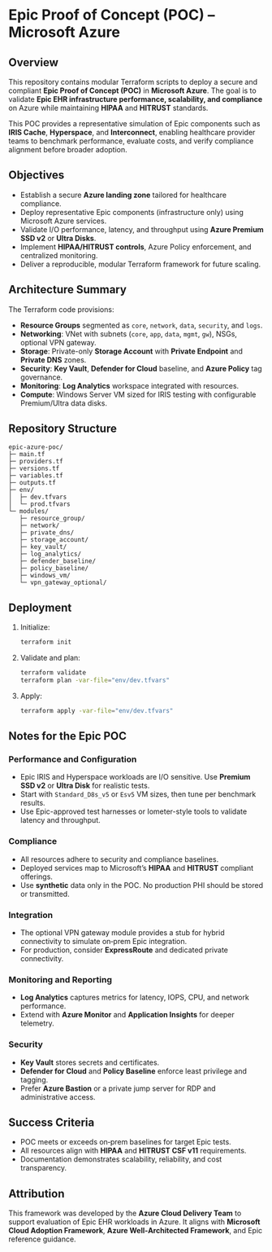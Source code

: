 # Epic Proof of Concept (POC) – Microsoft Azure

## Overview
This repository contains modular Terraform scripts to deploy a secure and compliant **Epic Proof of Concept (POC)** in **Microsoft Azure**.
The goal is to validate **Epic EHR infrastructure performance, scalability, and compliance** on Azure while maintaining **HIPAA** and **HITRUST** standards.

This POC provides a representative simulation of Epic components such as **IRIS Cache**, **Hyperspace**, and **Interconnect**, enabling healthcare provider teams to benchmark performance, evaluate costs, and verify compliance alignment before broader adoption.

## Objectives
- Establish a secure **Azure landing zone** tailored for healthcare compliance.
- Deploy representative Epic components (infrastructure only) using Microsoft Azure services.
- Validate I/O performance, latency, and throughput using **Azure Premium SSD v2** or **Ultra Disks**.
- Implement **HIPAA/HITRUST controls**, Azure Policy enforcement, and centralized monitoring.
- Deliver a reproducible, modular Terraform framework for future scaling.

## Architecture Summary
The Terraform code provisions:
- **Resource Groups** segmented as `core`, `network`, `data`, `security`, and `logs`.
- **Networking**: VNet with subnets (`core`, `app`, `data`, `mgmt`, `gw`), NSGs, optional VPN gateway.
- **Storage**: Private-only **Storage Account** with **Private Endpoint** and **Private DNS** zones.
- **Security**: **Key Vault**, **Defender for Cloud** baseline, and **Azure Policy** tag governance.
- **Monitoring**: **Log Analytics** workspace integrated with resources.
- **Compute**: Windows Server VM sized for IRIS testing with configurable Premium/Ultra data disks.

## Repository Structure
```
epic-azure-poc/
├─ main.tf
├─ providers.tf
├─ versions.tf
├─ variables.tf
├─ outputs.tf
├─ env/
│  ├─ dev.tfvars
│  └─ prod.tfvars
└─ modules/
   ├─ resource_group/
   ├─ network/
   ├─ private_dns/
   ├─ storage_account/
   ├─ key_vault/
   ├─ log_analytics/
   ├─ defender_baseline/
   ├─ policy_baseline/
   ├─ windows_vm/
   └─ vpn_gateway_optional/
```

## Deployment
1. Initialize:
   ```bash
   terraform init
   ```
2. Validate and plan:
   ```bash
   terraform validate
   terraform plan -var-file="env/dev.tfvars"
   ```
3. Apply:
   ```bash
   terraform apply -var-file="env/dev.tfvars"
   ```

## Notes for the Epic POC
### Performance and Configuration
- Epic IRIS and Hyperspace workloads are I/O sensitive. Use **Premium SSD v2** or **Ultra Disk** for realistic tests.
- Start with `Standard_D8s_v5` or `Esv5` VM sizes, then tune per benchmark results.
- Use Epic-approved test harnesses or Iometer-style tools to validate latency and throughput.

### Compliance
- All resources adhere to security and compliance baselines.
- Deployed services map to Microsoft’s **HIPAA** and **HITRUST** compliant offerings.
- Use **synthetic** data only in the POC. No production PHI should be stored or transmitted.

### Integration
- The optional VPN gateway module provides a stub for hybrid connectivity to simulate on‑prem Epic integration.
- For production, consider **ExpressRoute** and dedicated private connectivity.

### Monitoring and Reporting
- **Log Analytics** captures metrics for latency, IOPS, CPU, and network performance.
- Extend with **Azure Monitor** and **Application Insights** for deeper telemetry.

### Security
- **Key Vault** stores secrets and certificates.
- **Defender for Cloud** and **Policy Baseline** enforce least privilege and tagging.
- Prefer **Azure Bastion** or a private jump server for RDP and administrative access.

## Success Criteria
- POC meets or exceeds on‑prem baselines for target Epic tests.
- All resources align with **HIPAA** and **HITRUST CSF v11** requirements.
- Documentation demonstrates scalability, reliability, and cost transparency.

## Attribution
This framework was developed by the **Azure Cloud Delivery Team** to support evaluation of Epic EHR workloads in Azure.
It aligns with **Microsoft Cloud Adoption Framework**, **Azure Well‑Architected Framework**, and Epic reference guidance.
